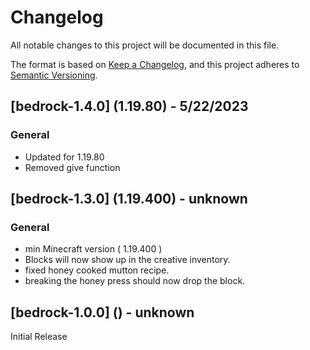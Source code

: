 # Changelog

All notable changes to this project will be documented in this file.

The format is based on [Keep a Changelog](https://keepachangelog.com/en/1.0.0/), and this project adheres to [Semantic Versioning](https://semver.org/spec/v2.0.0.html).

## [bedrock-1.4.0] (1.19.80) - 5/22/2023

### General

- Updated for 1.19.80
- Removed give function

## [bedrock-1.3.0] (1.19.400) - unknown

### General

- min Minecraft version ( 1.19.400 )
- Blocks will now show up in the creative inventory.
- fixed honey cooked mutton recipe.
- breaking the honey press should now drop the block.

## [bedrock-1.0.0] () - unknown

Initial Release
